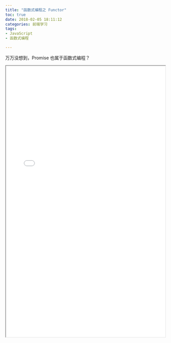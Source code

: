 ```yaml
---
title: "函数式编程之 Functor"
toc: true
date: 2018-02-05 18:11:12
categories: 前端学习
tags:
- JavaScript
- 函数式编程

---
```


万万没想到，Promise 也属于函数式编程？

<!-- more -->

<iframe width="100%" height="855px" src="/res/pdfjs/web/viewer.html?file=/pdf/函数式编程之 Functor.pdf"></iframe>
